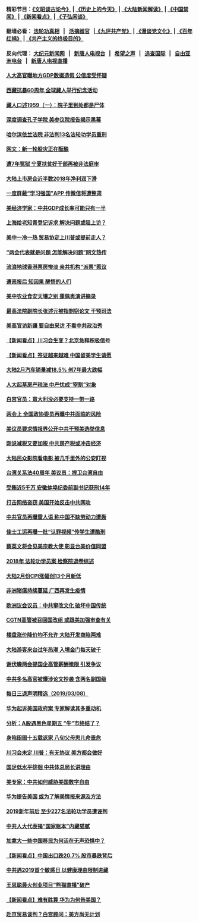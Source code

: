 #### 精彩节目：[《文昭谈古论今》](http://155.138.205.71/wenzhao) | [《历史上的今天》](http://155.138.205.71/today-in-history) | [《大陆新闻解读》](http://155.138.205.71/ntdtv-comedy) | [《中国禁闻》](http://155.138.205.71/ntdtv-news) | [《新闻看点》](http://155.138.205.71/news-insight) | [《子弘闲谈》](http://155.138.205.71/zihongxiantan/) 

 #### 翻墙必看： [法轮功真相](http://155.138.205.71:10000/videos/truth.html) &nbsp;&nbsp;|&nbsp;&nbsp; [活摘器官](http://155.138.205.71:10000/videos/res/Organs/) &nbsp;&nbsp;|[《九评共产党》](http://155.138.205.71:10000/videos/jiuping) | [《漫谈党文化》](http://155.138.205.71:10000/videos/mtdwh) | [《百年红祸》](http://155.138.205.71:10000/videos/bnhh) | [《共产主义的终极目的》](http://155.138.205.71:10000/videos/res/zjmd) 

 #### 反向代理： [大纪元新闻网](http://155.138.205.71:10080/) &nbsp;&nbsp;|&nbsp;&nbsp; [新唐人电视台](http://155.138.205.71:8000/) &nbsp;&nbsp;|&nbsp;&nbsp; [希望之声](http://155.138.205.71:8200/) &nbsp;&nbsp;|&nbsp;&nbsp; [追查国际](http://155.138.205.71:10010/) &nbsp;&nbsp;|&nbsp;&nbsp; [自由亚洲电台](http://155.138.205.71:9800/) &nbsp;&nbsp;|&nbsp;&nbsp; [新唐人电视直播](http://155.138.205.71/) 

#### [人大高官曝地方GDP数据造假 公信度受怀疑](../pages/nsc413/n11103146.md?t=03101536) 

#### [西藏抗暴60周年 全球藏人举行纪念活动](../pages/nsc413/n11103138.md?t=03101536) 

#### [藏人口述1959（一）：院子里到处都是尸体](../pages/nsc413/n11103087.md?t=03101536) 


#### [深度调查孔子学院 美参议院报告揭示黑幕](../pages/nsc413/n11100131.md?t=03101536) 

#### [哈尔滨依兰法院 非法判13名法轮功学员重刑](../pages/nsc413/n11102327.md?t=03101536) 

#### [网文：新一轮股灾正在酝酿](../pages/nsc413/n11102650.md?t=03101536) 

#### [遭7年冤狱 宁夏扶贫好干部再被非法庭审](../pages/nsc413/n11102412.md?t=03101536) 

#### [大陆上市房企近半数2018年净利润下滑](../pages/nsc413/n11102353.md?t=03101536) 

#### [一度屏蔽“学习强国”APP 传微信将遭整肃](../pages/nsc413/n11102032.md?t=03101536) 

#### [美经济学家：中共GDP成长率可能只有一半](../pages/nsc413/n11102461.md?t=03101536) 

#### [上海给老知青登记诉求 解决问题或阻上访？](../pages/nsc413/n11102106.md?t=03101536) 

#### [美中一冷一热 贸易协定上川普或提前走人？](../pages/nsc413/n11102055.md?t=03101536) 

#### [“两会代表就是问题 怎能解决问题”网文热传](../pages/nsc413/n11102039.md?t=03101536) 

#### [流浪地球香港票房惨淡 亲共机构“派票”惹议](../pages/nsc413/n11101887.md?t=03101536) 

#### [遭恶报后 知因果 醒悟的人们](../pages/nsc413/n11088531.md?t=03101536) 

#### [美中农业食安天壤之别 蓬佩奥演讲摘录](../pages/nsc413/n11102067.md?t=03101536) 

#### [最高法院副院长张述元被指剽窃论文 干预司法](../pages/nsc413/n11101829.md?t=03101536) 

#### [美高官访新疆 要自由采访 不看中共政治秀](../pages/nsc413/n11101835.md?t=03101536) 

#### [【新闻看点】川习会生变？北京急释积极信号](../pages/nsc413/n11101718.md?t=03101536) 

#### [【新闻看点】签证越来越难 中国留美学生请愿](../pages/nsc413/n11101670.md?t=03101536) 

#### [大陆2月汽车销量减18.5% 创7年最大跌幅](../pages/nsc413/n11101660.md?t=03101536) 

#### [人大起草房产税法 中产忧成“宰割”对象](../pages/nsc413/n11101800.md?t=03101536) 

#### [白宫官员：意大利没必要支持一带一路](../pages/nsc413/n11101722.md?t=03101536) 

#### [两会上 全国政协委员再曝中共面临的风险](../pages/nsc413/n11101650.md?t=03101536) 

#### [美议员要求情报界公开中共干预美选举信息](../pages/nsc413/n11101681.md?t=03101536) 

#### [刚说减税又要加税 中共房产税或冲击经济](../pages/nsc413/n11101560.md?t=03101536) 

#### [大陆民众影院看电影 被几千里外的公安盯视](../pages/nsc413/n11101527.md?t=03101536) 

#### [台湾关系法40周年 美议员：捍卫台湾自由](../pages/nsc413/n11101525.md?t=03101536) 

#### [受贿近5千万 安徽蚌埠纪委前副书记获刑14年](../pages/nsc413/n11101167.md?t=03101536) 


#### [打击网络盗窃 美国开始反击中共网攻](../pages/nsc413/n11099537.md?t=03101536) 

#### [中共官员再曝雷人语 称中国不缺劳动力遭轰](../pages/nsc413/n11101459.md?t=03101536) 

#### [佳士工运再曝一批“认罪视频”传学生遭酷刑](../pages/nsc413/n11101296.md?t=03101536) 

#### [蔡英文将会见美宗教大使 彰显台美价值同盟](../pages/nsc413/n11101381.md?t=03101536) 

#### [2018年 法轮功学员案 检察院退卷综述](../pages/nsc413/n11096753.md?t=03101536) 

#### [大陆2月份CPI涨幅创13个月新低](../pages/nsc413/n11100879.md?t=03101536) 

#### [非洲猪瘟持续蔓延 广西再发生疫情](../pages/nsc413/n11100280.md?t=03101536) 

#### [欧洲议会议员：中共窜改文化 破坏中国传统](../pages/nsc413/n11100491.md?t=03101536) 

#### [CGTN高管被召回国改组 或跟美加强审查有关](../pages/nsc413/n11100865.md?t=03101536) 

#### [楼盘涨价降价均不允许 大陆开发商陷两难](../pages/nsc413/n11100403.md?t=03101536) 

#### [大陆游客来台过年热潮 入境金门每天破千](../pages/nsc413/n11100536.md?t=03101536) 

#### [谢伏瞻两会提国企高管薪酬撤限 引发争议](../pages/nsc413/n11100506.md?t=03101536) 

#### [中共多名高官被爆涉论文抄袭 含两名副国级](../pages/nsc413/n11100242.md?t=03101536) 

#### [每日三退声明精选（2019/03/08）](../pages/nsc413/n11100538.md?t=03101536) 

#### [华为起诉美国政府案 专家解读其多重动机](../pages/nsc413/n11100270.md?t=03101536) 

#### [分析：A股遇黑色星期五 “牛”市终结了？](../pages/nsc413/n11100274.md?t=03101536) 

#### [身陷囹圄十五载返家 八旬父母思儿命垂危](../pages/nsc413/n11100252.md?t=03101536) 

#### [川习会未定 川普：有无协议 美方都会做好](../pages/nsc413/n11099895.md?t=03101536) 

#### [国足低水平徘徊 中共体总局长讲理由](../pages/nsc413/n11100097.md?t=03101536) 

#### [美专家：中共如何威胁美国数字自由](../pages/nsc413/n11100082.md?t=03101536) 

#### [华为提告美国 或为了解美情报来源及方法](../pages/nsc413/n11100009.md?t=03101536) 

#### [2019新年前后 至少227名法轮功学员遭诬判](../pages/nsc413/n11099912.md?t=03101536) 

#### [中共人大代表揭“国家账本”内藏猫腻](../pages/nsc413/n11100053.md?t=03101536) 

#### [加拿大一些中国移民为何活在无声恐惧中？](../pages/nsc413/n11100069.md?t=03101536) 

#### [【新闻看点】中国出口跌20.7% 股市暴跌背后](../pages/nsc413/n11099775.md?t=03101536) 

#### [中共遇2019首个敏感日 以健康理由限制进藏](../pages/nsc413/n11099976.md?t=03101536) 

#### [王思聪最火创业项目“熊猫直播”破产](../pages/nsc413/n11099708.md?t=03101536) 

#### [【新闻看点】难有胜算 华为为何告美国？](../pages/nsc413/n11099574.md?t=03101536) 

#### [赴京贸易谈判？白宫顾问：美方尚无计划](../pages/nsc413/n11100022.md?t=03101536) 

